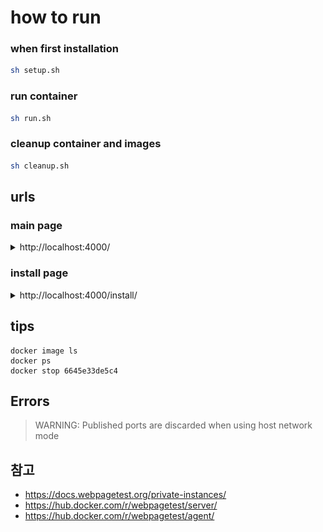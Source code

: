 # how to run

### when first installation

```sh
sh setup.sh
```

### run container

```sh
sh run.sh
```

### cleanup container and images

```sh
sh cleanup.sh
```

## urls

### main page

<details>
<summary>http://localhost:4000/</summary>
    
![main page](./img/main.png)

</details>

### install page

<details>
<summary>http://localhost:4000/install/</summary>

![install](./img/install.png)

</details>

## tips

```
docker image ls
docker ps
docker stop 6645e33de5c4
```

## Errors

> WARNING: Published ports are discarded when using host network mode

## 참고

- https://docs.webpagetest.org/private-instances/
- https://hub.docker.com/r/webpagetest/server/
- https://hub.docker.com/r/webpagetest/agent/
